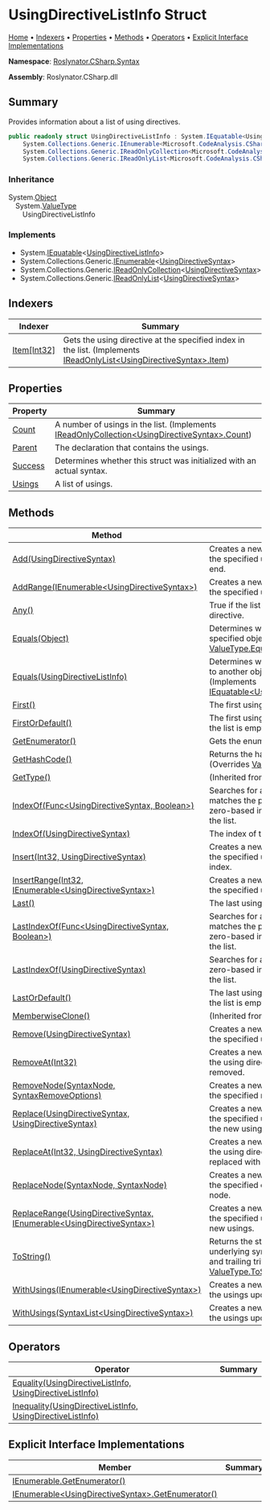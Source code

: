 <a name="_top"></a>

# UsingDirectiveListInfo Struct

[Home](../../../../README.md#_top) &#x2022; [Indexers](#indexers) &#x2022; [Properties](#properties) &#x2022; [Methods](#methods) &#x2022; [Operators](#operators) &#x2022; [Explicit Interface Implementations](#explicit-interface-implementations)

**Namespace**: [Roslynator.CSharp.Syntax](../README.md#_top)

**Assembly**: Roslynator\.CSharp\.dll

## Summary

Provides information about a list of using directives\.

```csharp
public readonly struct UsingDirectiveListInfo : System.IEquatable<UsingDirectiveListInfo>,
    System.Collections.Generic.IEnumerable<Microsoft.CodeAnalysis.CSharp.Syntax.UsingDirectiveSyntax>,
    System.Collections.Generic.IReadOnlyCollection<Microsoft.CodeAnalysis.CSharp.Syntax.UsingDirectiveSyntax>,
    System.Collections.Generic.IReadOnlyList<Microsoft.CodeAnalysis.CSharp.Syntax.UsingDirectiveSyntax>
```

### Inheritance

System\.[Object](https://docs.microsoft.com/en-us/dotnet/api/system.object)  
&emsp;System\.[ValueType](https://docs.microsoft.com/en-us/dotnet/api/system.valuetype)  
&emsp;&emsp;UsingDirectiveListInfo

### Implements

* System\.[IEquatable](https://docs.microsoft.com/en-us/dotnet/api/system.iequatable-1)\<[UsingDirectiveListInfo](#_top)>
* System\.Collections\.Generic\.[IEnumerable](https://docs.microsoft.com/en-us/dotnet/api/system.collections.generic.ienumerable-1)\<[UsingDirectiveSyntax](https://docs.microsoft.com/en-us/dotnet/api/microsoft.codeanalysis.csharp.syntax.usingdirectivesyntax)>
* System\.Collections\.Generic\.[IReadOnlyCollection](https://docs.microsoft.com/en-us/dotnet/api/system.collections.generic.ireadonlycollection-1)\<[UsingDirectiveSyntax](https://docs.microsoft.com/en-us/dotnet/api/microsoft.codeanalysis.csharp.syntax.usingdirectivesyntax)>
* System\.Collections\.Generic\.[IReadOnlyList](https://docs.microsoft.com/en-us/dotnet/api/system.collections.generic.ireadonlylist-1)\<[UsingDirectiveSyntax](https://docs.microsoft.com/en-us/dotnet/api/microsoft.codeanalysis.csharp.syntax.usingdirectivesyntax)>

## Indexers

| Indexer | Summary |
| ------- | ------- |
| [Item\[Int32\]](Item/README.md#_top) | Gets the using directive at the specified index in the list\. \(Implements [IReadOnlyList\<UsingDirectiveSyntax>.Item](https://docs.microsoft.com/en-us/dotnet/api/system.collections.generic.ireadonlylist-1.item)\) |

## Properties

| Property | Summary |
| -------- | ------- |
| [Count](Count/README.md#_top) | A number of usings in the list\. \(Implements [IReadOnlyCollection\<UsingDirectiveSyntax>.Count](https://docs.microsoft.com/en-us/dotnet/api/system.collections.generic.ireadonlycollection-1.count)\) |
| [Parent](Parent/README.md#_top) | The declaration that contains the usings\. |
| [Success](Success/README.md#_top) | Determines whether this struct was initialized with an actual syntax\. |
| [Usings](Usings/README.md#_top) | A list of usings\. |

## Methods

| Method | Summary |
| ------ | ------- |
| [Add(UsingDirectiveSyntax)](Add/README.md#_top) | Creates a new [UsingDirectiveListInfo](#_top) with the specified using directive added at the end\. |
| [AddRange(IEnumerable\<UsingDirectiveSyntax>)](AddRange/README.md#_top) | Creates a new [UsingDirectiveListInfo](#_top) with the specified usings added at the end\. |
| [Any()](Any/README.md#_top) | True if the list has at least one using directive\. |
| [Equals(Object)](Equals/README.md#Roslynator_CSharp_Syntax_UsingDirectiveListInfo_Equals_System_Object_) | Determines whether this instance and a specified object are equal\. \(Overrides [ValueType.Equals](https://docs.microsoft.com/en-us/dotnet/api/system.valuetype.equals)\) |
| [Equals(UsingDirectiveListInfo)](Equals/README.md#Roslynator_CSharp_Syntax_UsingDirectiveListInfo_Equals_Roslynator_CSharp_Syntax_UsingDirectiveListInfo_) | Determines whether this instance is equal to another object of the same type\. \(Implements [IEquatable\<UsingDirectiveListInfo>.Equals](https://docs.microsoft.com/en-us/dotnet/api/system.iequatable-1.equals)\) |
| [First()](First/README.md#_top) | The first using directive in the list\. |
| [FirstOrDefault()](FirstOrDefault/README.md#_top) | The first using directive in the list or null if the list is empty\. |
| [GetEnumerator()](GetEnumerator/README.md#_top) | Gets the enumerator for the list of usings\. |
| [GetHashCode()](GetHashCode/README.md#_top) | Returns the hash code for this instance\. \(Overrides [ValueType.GetHashCode](https://docs.microsoft.com/en-us/dotnet/api/system.valuetype.gethashcode)\) |
| [GetType()](https://docs.microsoft.com/en-us/dotnet/api/system.object.gettype) |  \(Inherited from [Object](https://docs.microsoft.com/en-us/dotnet/api/system.object)\) |
| [IndexOf(Func\<UsingDirectiveSyntax, Boolean>)](IndexOf/README.md#Roslynator_CSharp_Syntax_UsingDirectiveListInfo_IndexOf_System_Func_Microsoft_CodeAnalysis_CSharp_Syntax_UsingDirectiveSyntax_System_Boolean__) | Searches for an using directive that matches the predicate and returns returns zero\-based index of the first occurrence in the list\. |
| [IndexOf(UsingDirectiveSyntax)](IndexOf/README.md#Roslynator_CSharp_Syntax_UsingDirectiveListInfo_IndexOf_Microsoft_CodeAnalysis_CSharp_Syntax_UsingDirectiveSyntax_) | The index of the using directive in the list\. |
| [Insert(Int32, UsingDirectiveSyntax)](Insert/README.md#_top) | Creates a new [UsingDirectiveListInfo](#_top) with the specified using directive inserted at the index\. |
| [InsertRange(Int32, IEnumerable\<UsingDirectiveSyntax>)](InsertRange/README.md#_top) | Creates a new [UsingDirectiveListInfo](#_top) with the specified usings inserted at the index\. |
| [Last()](Last/README.md#_top) | The last using directive in the list\. |
| [LastIndexOf(Func\<UsingDirectiveSyntax, Boolean>)](LastIndexOf/README.md#Roslynator_CSharp_Syntax_UsingDirectiveListInfo_LastIndexOf_System_Func_Microsoft_CodeAnalysis_CSharp_Syntax_UsingDirectiveSyntax_System_Boolean__) | Searches for an using directive that matches the predicate and returns returns zero\-based index of the last occurrence in the list\. |
| [LastIndexOf(UsingDirectiveSyntax)](LastIndexOf/README.md#Roslynator_CSharp_Syntax_UsingDirectiveListInfo_LastIndexOf_Microsoft_CodeAnalysis_CSharp_Syntax_UsingDirectiveSyntax_) | Searches for an using directive and returns zero\-based index of the last occurrence in the list\. |
| [LastOrDefault()](LastOrDefault/README.md#_top) | The last using directive in the list or null if the list is empty\. |
| [MemberwiseClone()](https://docs.microsoft.com/en-us/dotnet/api/system.object.memberwiseclone) |  \(Inherited from [Object](https://docs.microsoft.com/en-us/dotnet/api/system.object)\) |
| [Remove(UsingDirectiveSyntax)](Remove/README.md#_top) | Creates a new [UsingDirectiveListInfo](#_top) with the specified using directive removed\. |
| [RemoveAt(Int32)](RemoveAt/README.md#_top) | Creates a new [UsingDirectiveListInfo](#_top) with the using directive at the specified index removed\. |
| [RemoveNode(SyntaxNode, SyntaxRemoveOptions)](RemoveNode/README.md#_top) | Creates a new [UsingDirectiveListInfo](#_top) with the specified node removed\. |
| [Replace(UsingDirectiveSyntax, UsingDirectiveSyntax)](Replace/README.md#_top) | Creates a new [UsingDirectiveListInfo](#_top) with the specified using directive replaced with the new using directive\. |
| [ReplaceAt(Int32, UsingDirectiveSyntax)](ReplaceAt/README.md#_top) | Creates a new [UsingDirectiveListInfo](#_top) with the using directive at the specified index replaced with a new using directive\. |
| [ReplaceNode(SyntaxNode, SyntaxNode)](ReplaceNode/README.md#_top) | Creates a new [UsingDirectiveListInfo](#_top) with the specified old node replaced with a new node\. |
| [ReplaceRange(UsingDirectiveSyntax, IEnumerable\<UsingDirectiveSyntax>)](ReplaceRange/README.md#_top) | Creates a new [UsingDirectiveListInfo](#_top) with the specified using directive replaced with new usings\. |
| [ToString()](ToString/README.md#_top) | Returns the string representation of the underlying syntax, not including its leading and trailing trivia\. \(Overrides [ValueType.ToString](https://docs.microsoft.com/en-us/dotnet/api/system.valuetype.tostring)\) |
| [WithUsings(IEnumerable\<UsingDirectiveSyntax>)](WithUsings/README.md#Roslynator_CSharp_Syntax_UsingDirectiveListInfo_WithUsings_System_Collections_Generic_IEnumerable_Microsoft_CodeAnalysis_CSharp_Syntax_UsingDirectiveSyntax__) | Creates a new [UsingDirectiveListInfo](#_top) with the usings updated\. |
| [WithUsings(SyntaxList\<UsingDirectiveSyntax>)](WithUsings/README.md#Roslynator_CSharp_Syntax_UsingDirectiveListInfo_WithUsings_Microsoft_CodeAnalysis_SyntaxList_Microsoft_CodeAnalysis_CSharp_Syntax_UsingDirectiveSyntax__) | Creates a new [UsingDirectiveListInfo](#_top) with the usings updated\. |

## Operators

| Operator | Summary |
| -------- | ------- |
| [Equality(UsingDirectiveListInfo, UsingDirectiveListInfo)](op_Equality/README.md#_top) | |
| [Inequality(UsingDirectiveListInfo, UsingDirectiveListInfo)](op_Inequality/README.md#_top) | |

## Explicit Interface Implementations

| Member | Summary |
| ------ | ------- |
| [IEnumerable.GetEnumerator()](System-Collections-IEnumerable-GetEnumerator/README.md#_top) | |
| [IEnumerable\<UsingDirectiveSyntax>.GetEnumerator()](System-Collections-Generic-IEnumerable-Microsoft-CodeAnalysis-CSharp-Syntax-UsingDirectiveSyntax--GetEnumerator/README.md#_top) | |

